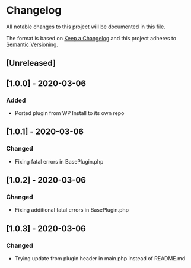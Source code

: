 # Changelog
All notable changes to this project will be documented in this file.

The format is based on [Keep a Changelog](http://keepachangelog.com/en/1.0.0/)
and this project adheres to [Semantic Versioning](http://semver.org/spec/v2.0.0.html).

## [Unreleased]

## [1.0.0] - 2020-03-06
### Added
- Ported plugin from WP Install to its own repo

## [1.0.1] - 2020-03-06
### Changed
- Fixing fatal errors in BasePlugin.php

## [1.0.2] - 2020-03-06
### Changed
- Fixing additional fatal errors in BasePlugin.php

## [1.0.3] - 2020-03-06
### Changed
- Trying update from plugin header in main.php instead of README.md